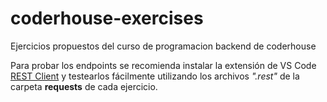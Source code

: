 # coderhouse-exercises
Ejercicios propuestos del curso de programacion backend de coderhouse

Para probar los endpoints se recomienda instalar la extensión de VS Code [REST Client](https://marketplace.visualstudio.com/items?itemName=humao.rest-client) y testearlos fácilmente utilizando los archivos *".rest"* de la carpeta **requests** de cada ejercicio.
